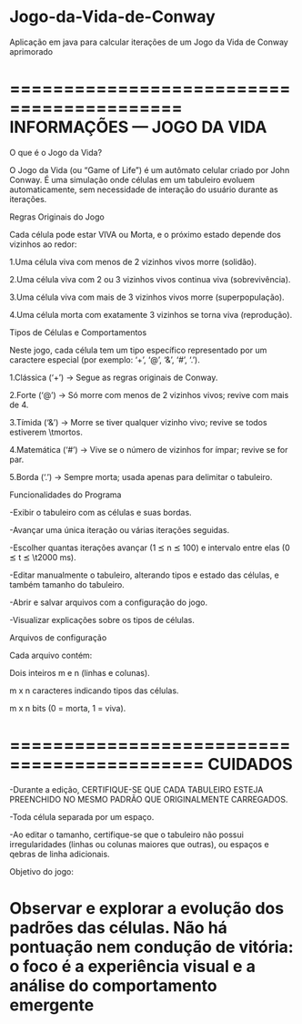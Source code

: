 # Jogo-da-Vida-de-Conway
Aplicação em java para calcular iterações de um Jogo da Vida de Conway aprimorado

==========================================
        INFORMAÇÕES — JOGO DA VIDA
==========================================

O que é o Jogo da Vida?

O Jogo da Vida (ou “Game of Life”) é um autômato celular criado por John Conway. É uma simulação onde células em um tabuleiro evoluem automaticamente, sem necessidade de interação do usuário durante as iterações.


Regras Originais do Jogo

Cada célula pode estar VIVA ou Morta, e o próximo estado depende dos vizinhos ao redor:

1.Uma célula viva com menos de 2 vizinhos vivos morre (solidão).

2.Uma célula viva com 2 ou 3 vizinhos vivos continua viva (sobrevivência).

3.Uma célula viva com mais de 3 vizinhos vivos morre (superpopulação).

4.Uma célula morta com exatamente 3 vizinhos se torna viva (reprodução).


Tipos de Células e Comportamentos

Neste jogo, cada célula tem um tipo específico representado por um caractere especial (por exemplo: ‘+’, ‘@’, ‘&’, ‘#’, ‘.’).

1.Clássica (‘+’) → Segue as regras originais de Conway.

2.Forte (‘@’) → Só morre com menos de 2 vizinhos vivos; revive com mais de 4.

3.Tímida (‘&’) → Morre se tiver qualquer vizinho vivo; revive se todos estiverem \tmortos.

4.Matemática (‘#’) → Vive se o número de vizinhos for ímpar; revive se for par.

5.Borda (‘.’) → Sempre morta; usada apenas para delimitar o tabuleiro.


Funcionalidades do Programa

-Exibir o tabuleiro com as células e suas bordas.

-Avançar uma única iteração ou várias iterações seguidas.

-Escolher quantas iterações avançar (1 ⪯ n ⪯ 100) e intervalo entre elas (0 ⪯ t ⪯ \t2000 ms).

-Editar manualmente o tabuleiro, alterando tipos e estado das células, e também tamanho do tabuleiro.

-Abrir e salvar arquivos com a configuração do jogo.

-Visualizar explicações sobre os tipos de células.



Arquivos de configuração

Cada arquivo contém:

Dois inteiros m e n (linhas e colunas).

m x n caracteres indicando tipos das células.

m x n bits (0 = morta, 1 = viva).


============================================
CUIDADOS
============================================

-Durante a edição, CERTIFIQUE-SE QUE CADA TABULEIRO ESTEJA PREENCHIDO NO MESMO PADRÃO QUE ORIGINALMENTE CARREGADOS.

-Toda célula separada por um espaço.

-Ao editar o tamanho, certifique-se que o tabuleiro não possui irregularidades (linhas ou colunas maiores que outras), ou espaços e qebras de linha adicionais.


Objetivo do jogo:

Observar e explorar a evolução dos padrões das células. Não há pontuação nem condução de vitória: o foco é a experiência visual e a análise do comportamento emergente
======================================================================================================================
